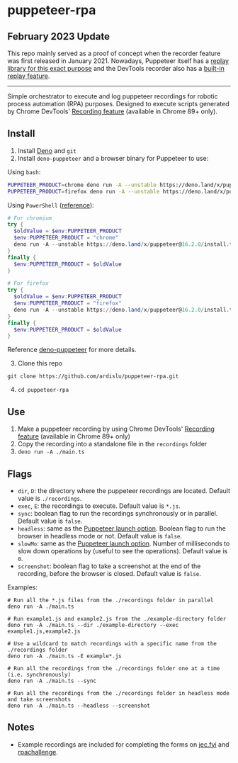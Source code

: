 # puppeteer-rpa

## February 2023 Update

This repo mainly served as a proof of concept when the recorder feature was first released in January 2021. Nowadays, Puppeteer itself has a [replay library for this exact purpose](https://github.com/puppeteer/replay) and the DevTools recorder also has a [built-in replay feature](https://developer.chrome.com/docs/devtools/recorder/#replay).

---

Simple orchestrator to execute and log puppeteer recordings for robotic process automation (RPA) purposes. Designed to execute scripts generated by Chrome DevTools' [Recording feature](https://developers.google.com/web/updates/2021/01/devtools#record) (available in Chrome 89+ only).

## Install

1. Install [Deno](https://deno.land/) and `git`
2. Install `deno-puppeteer` and a browser binary for Puppeteer to use:

Using `bash`:

```bash
PUPPETEER_PRODUCT=chrome deno run -A --unstable https://deno.land/x/puppeteer@16.2.0/install.ts # For chromium
PUPPETEER_PRODUCT=firefox deno run -A --unstable https://deno.land/x/puppeteer@16.2.0/install.ts # For firefox
```

Using `PowerShell` ([reference](https://github.com/PowerShell/PowerShell/issues/3316)):

```PowerShell
# For chromium
try {
  $oldValue = $env:PUPPETEER_PRODUCT
  $env:PUPPETEER_PRODUCT = "chrome"
  deno run -A --unstable https://deno.land/x/puppeteer@16.2.0/install.ts
}
finally {
  $env:PUPPETEER_PRODUCT = $oldValue
}

# For firefox
try {
  $oldValue = $env:PUPPETEER_PRODUCT
  $env:PUPPETEER_PRODUCT = "firefox"
  deno run -A --unstable https://deno.land/x/puppeteer@16.2.0/install.ts
}
finally {
  $env:PUPPETEER_PRODUCT = $oldValue
}
```

Reference [deno-puppeteer](https://github.com/lucacasonato/deno-puppeteer) for more details.

3. Clone this repo

```
git clone https://github.com/ardislu/puppeteer-rpa.git
```

4. `cd puppeteer-rpa`

## Use

1. Make a puppeteer recording by using Chrome DevTools' [Recording feature](https://developers.google.com/web/updates/2021/01/devtools#record) (available in Chrome 89+ only)
2. Copy the recording into a standalone file in the `recordings` folder
3. `deno run -A ./main.ts`

## Flags

- `dir`, `D`: the directory where the puppeteer recordings are located. Default value is `./recordings`.
- `exec`, `E`: the recordings to execute. Default value is `*.js`.
- `sync`: boolean flag to run the recordings synchronously or in parallel. Default value is `false`.
- `headless`: same as the [Puppeteer launch option](https://github.com/puppeteer/puppeteer/blob/main/docs/api.md#puppeteerlaunchoptions). Boolean flag to run the browser in headless mode or not. Default value is `false`.
- `slowMo`: same as the [Puppeteer launch option](https://github.com/puppeteer/puppeteer/blob/main/docs/api.md#puppeteerlaunchoptions). Number of milliseconds to slow down operations by (useful to see the operations). Default value is `0`.
- `screenshot`: boolean flag to take a screenshot at the end of the recording, before the browser is closed. Default value is `false`. 

Examples:
```
# Run all the *.js files from the ./recordings folder in parallel
deno run -A ./main.ts
```

```
# Run example1.js and example2.js from the ./example-directory folder
deno run -A ./main.ts --dir ./example-directory --exec example1.js,example2.js
```

```
# Use a wildcard to match recordings with a specific name from the ./recordings folder
deno run -A ./main.ts -E example*.js
```

```
# Run all the recordings from the ./recordings folder one at a time (i.e. synchronously)
deno run -A ./main.ts --sync
```

```
# Run all the recordings from the ./recordings folder in headless mode and take screenshots
deno run -A ./main.ts --headless --screenshot
```

## Notes

- Example recordings are included for completing the forms on [jec.fyi](https://jec.fyi/demo/recorder) and [rpachallenge](http://www.rpachallenge.com/).
